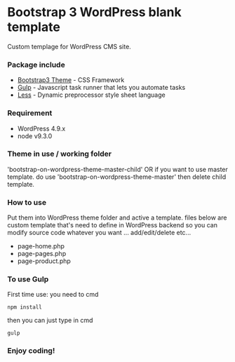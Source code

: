 # Bootstrap 3 WordPress blank template

Custom templage for WordPress CMS site.

### Package include
* [Bootstrap3 Theme](http://bootstrapdocs.com/v3.0.3/docs/getting-started/) - CSS Framework
* [Gulp](https://gulpjs.com/) - Javascript task runner that lets you automate tasks
* [Less](http://lesscss.org/) - Dynamic preprocessor style sheet language

### Requirement
* WordPress 4.9.x
* node v9.3.0

### Theme in use / working folder
'bootstrap-on-wordpress-theme-master-child'
OR if you want to use master template. do use 'bootstrap-on-wordpress-theme-master' then delete child template.

### How to use
Put them into WordPress theme folder and active a template. files below are custom template that's need to define in WordPress backend so you can modify source code whatever you want ... add/edit/delete etc...
* page-home.php
* page-pages.php
* page-product.php

### To use Gulp
First time use: you need to cmd 
```
npm install
```
then you can just type in cmd 
```
gulp
```




### Enjoy coding!